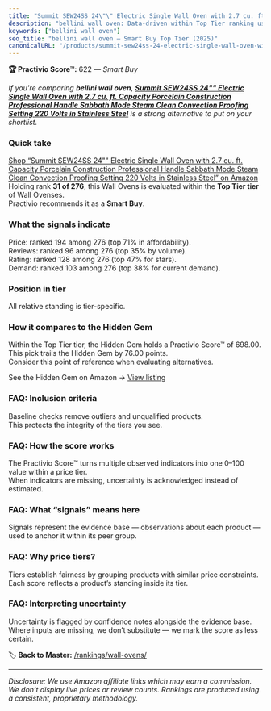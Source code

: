 ```yaml
---
title: "Summit SEW24SS 24\"\" Electric Single Wall Oven with 2.7 cu. ft. Capacity Porcelain Construction Professional Handle Sabbath Mode Steam Clean Convection Proofing Setting 220 Volts in Stainless Steel"
description: "bellini wall oven: Data-driven within Top Tier ranking using the Practivio Score™. Positioned by quality, value, demand, findability, momentum."
keywords: ["bellini wall oven"]
seo_title: "bellini wall oven — Smart Buy Top Tier (2025)"
canonicalURL: "/products/summit-sew24ss-24-electric-single-wall-oven-with-27-cu-ft-capacity-porcelain-construction-professional-handle-sabbath-mode-steam-clean-convection-proofing-setting-220-volts-in-stainless-steel-B07PYJK9TC/"
---
```


**🏆 Practivio Score™:** 622 — _Smart Buy_


*If you're comparing **bellini wall oven**, **[Summit SEW24SS 24"" Electric Single Wall Oven with 2.7 cu. ft. Capacity Porcelain Construction Professional Handle Sabbath Mode Steam Clean Convection Proofing Setting 220 Volts in Stainless Steel](https://www.amazon.com/dp/B07PYJK9TC?tag=practivio-20)** is a strong alternative to put on your shortlist.*
### Quick take
[Shop “Summit SEW24SS 24"" Electric Single Wall Oven with 2.7 cu. ft. Capacity Porcelain Construction Professional Handle Sabbath Mode Steam Clean Convection Proofing Setting 220 Volts in Stainless Steel” on Amazon](https://www.amazon.com/dp/B07PYJK9TC?tag=practivio-20)
Holding rank **31 of 276**, this Wall Ovens is evaluated within the **Top Tier tier** of Wall Ovenses.  
Practivio recommends it as a **Smart Buy**.

### What the signals indicate
Price: ranked 194 among 276 (top 71% in affordability).  
Reviews: ranked 96 among 276 (top 35% by volume).  
Rating: ranked 128 among 276 (top 47% for stars).  
Demand: ranked 103 among 276 (top 38% for current demand).

### Position in tier
All relative standing is tier-specific.

### How it compares to the Hidden Gem
Within the Top Tier tier, the Hidden Gem holds a Practivio Score™ of 698.00.  
This pick trails the Hidden Gem by 76.00 points.  
Consider this point of reference when evaluating alternatives.  

See the Hidden Gem on Amazon → [View listing](https://www.amazon.com/dp/B00N45FU58?tag=practivio-20)

### FAQ: Inclusion criteria
Baseline checks remove outliers and unqualified products.  
This protects the integrity of the tiers you see.

### FAQ: How the score works
The Practivio Score™ turns multiple observed indicators into one 0–100 value within a price tier.  
When indicators are missing, uncertainty is acknowledged instead of estimated.

### FAQ: What “signals” means here
Signals represent the evidence base — observations about each product — used to anchor it within its peer group.

### FAQ: Why price tiers?
Tiers establish fairness by grouping products with similar price constraints.  
Each score reflects a product’s standing inside its tier.

### FAQ: Interpreting uncertainty
Uncertainty is flagged by confidence notes alongside the evidence base.  
Where inputs are missing, we don’t substitute — we mark the score as less certain.


🏷️ **Back to Master:** [/rankings/wall-ovens/](/rankings/wall-ovens/)

---
_Disclosure: We use Amazon affiliate links which may earn a commission. We don’t display live prices or review counts. Rankings are produced using a consistent, proprietary methodology._

